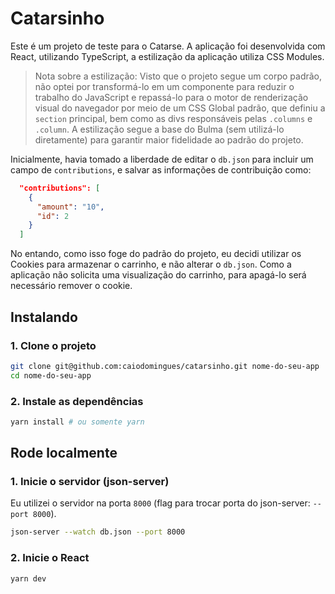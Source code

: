 # Catarsinho

Este é um projeto de teste para o Catarse. A aplicação foi desenvolvida com React, utilizando TypeScript, a estilização da aplicação utiliza CSS Modules.

> Nota sobre a estilização:
> Visto que o projeto segue um corpo padrão, não optei por transformá-lo em um componente para reduzir o trabalho do JavaScript e repassá-lo para o motor de renderização visual do navegador por meio de um CSS Global padrão, que definiu a `section` principal, bem como as divs responsáveis pelas `.columns` e `.column`. A estilização segue a base do Bulma (sem utilizá-lo diretamente) para garantir maior fidelidade ao padrão do projeto.

Inicialmente, havia tomado a liberdade de editar o `db.json` para incluir um campo de `contributions`, e salvar as informações de contribuição como:

```json
  "contributions": [
    {
      "amount": "10",
      "id": 2
    }
  ]
```

No entando, como isso foge do padrão do projeto, eu decidi utilizar os Cookies para armazenar o carrinho, e não alterar o `db.json`.
Como a aplicação não solicita uma visualização do carrinho, para apagá-lo será necessário remover o cookie.

## Instalando

### 1. Clone o projeto

```sh
git clone git@github.com:caiodomingues/catarsinho.git nome-do-seu-app
cd nome-do-seu-app
```

### 2. Instale as dependências

```sh
yarn install # ou somente yarn
```

## Rode localmente

### 1. Inicie o servidor (json-server)

Eu utilizei o servidor na porta `8000` (flag para trocar porta do json-server: `--port 8000`).

```sh
json-server --watch db.json --port 8000
```

### 2. Inicie o React

```sh
yarn dev
```
